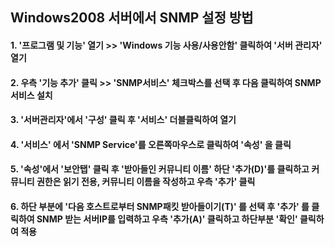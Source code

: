 ## Windows2008 서버에서 SNMP 설정 방법
#### 1. '프로그램 및 기능' 열기 >> 'Windows 기능 사용/사용안함' 클릭하여 '서버 관리자' 열기
#### 2. 우측 '기능 추가' 클릭 >> 'SNMP서비스' 체크박스를 선택 후 다음 클릭하여 SNMP 서비스 설치
#### 3. '서버관리자'에서 '구성' 클릭 후 '서비스' 더블클릭하여 열기
#### 4. '서비스' 에서 'SNMP Service'를 오른쪽마우스로 클릭하여 '속성' 을 클릭
#### 5. '속성'에서 '보안탭' 클릭 후 '받아들인 커뮤니티 이름' 하단 '추가(D)'를 클릭하고 커뮤니티 권한은 읽기 전용, 커뮤니티 이름을 작성하고 우측 '추가' 클릭
#### 6. 하단 부분에 '다음 호스트로부터 SNMP패킷 받아들이기(T)' 를 선택 후 '추가' 를 클릭하여 SNMP 받는 서버IP를 입력하고 우측 '추가(A)' 클릭하고 하단부분 '확인' 클릭하여 적용
